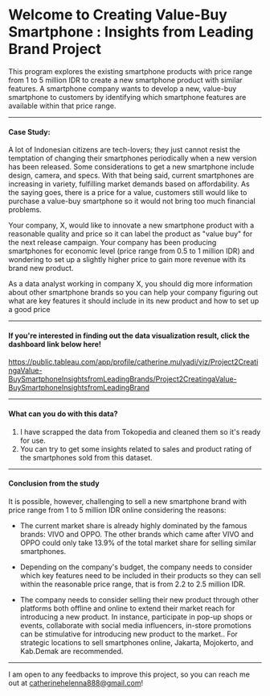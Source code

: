 # Welcome to Creating Value-Buy Smartphone : Insights from Leading Brand Project

This program explores the existing smartphone products with price range from 1 to 5 million IDR to create a new smartphone product with similar features. A smartphone company wants to develop a new, value-buy smartphone to customers by identifying which smartphone features are available within that price range.

---------------------------------------------------------------------------------

#### Case Study:
A lot of Indonesian citizens are tech-lovers; they just cannot resist the temptation of changing their smartphones periodically when a new version has been released. Some considerations to get a new smartphone include design, camera, and specs. With that being said, current smartphones are increasing in variety, fulfilling market demands based on affordability. As the saying goes, there is a price for a value, customers still would like to purchase a value-buy smartphone so it would not bring too much financial problems.

Your company, X, would like to innovate a new smartphone product with a reasonable quality and price so it can label the product as "value buy" for the next release campaign. Your company has been producing smartphones for economic level (price range from 0.5 to 1 million IDR) and wondering to set up a slightly higher price to gain more revenue with its brand new product.

As a data analyst working in company X, you should dig more information about other smartphone brands so you can help your company figuring out what are key features it should include in its new product and how to set up a good price

---------------------------------------------------------------------------------

#### If you're interested in finding out the data visualization result, click the dashboard link below here!

https://public.tableau.com/app/profile/catherine.mulyadi/viz/Project2CreatingaValue-BuySmartphoneInsightsfromLeadingBrands/Project2CreatingaValue-BuySmartphoneInsightsfromLeadingBrand

---------------------------------------------------------------------------------
#### What can you do with this data?
1. I have scrapped the data from Tokopedia and cleaned them so it's ready for use. 
2. You can try to get some insights related to sales and product rating of the smartphones sold from this dataset.

---------------------------------------------------------------------------------
#### Conclusion from the study

It is possible, however, challenging to sell a new smartphone brand with price range from 1 to 5 million IDR online considering the reasons:

- The current market share is already highly dominated by the famous brands: VIVO and OPPO. The other brands which came after VIVO and OPPO could only take 13.9% of the total market share for selling similar smartphones.

- Depending on the company's budget, the company needs to consider which key features need to be included in their products so they can sell within the reasonable price range, that is from 2.2 to 2.5 million IDR.

- The company needs to consider selling their new product through other platforms both offline and online to extend their market reach for introducing a new product. In instance, participate in pop-up shops or events, collaborate with social media influencers, in-store promotions can be stimulative for introducing new product to the market.. For strategic locations to sell smartphones online, Jakarta, Mojokerto, and Kab.Demak are recommended.
---------------------------------------------------------------------------------
I am open to any feedbacks to improve this project, so you can reach me out at 
catherinehelenna888@gmail.com!
